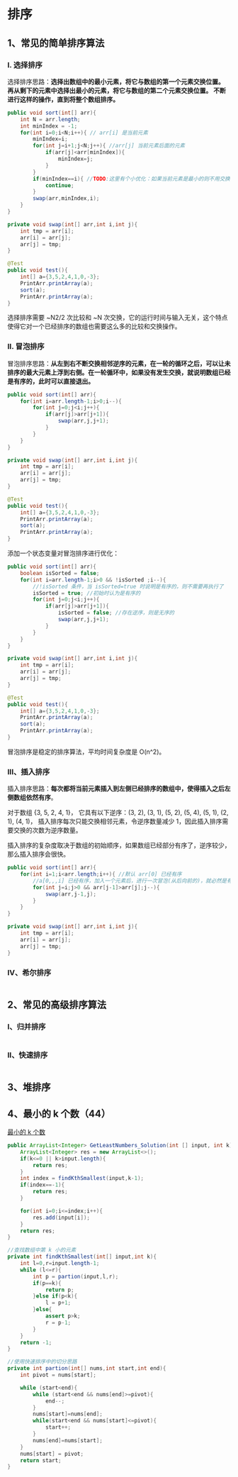 # 排序

## 1、常见的简单排序算法

### I. 选择排序

选择排序思路：**选择出数组中的最小元素，将它与数组的第一个元素交换位置。 再从剩下的元素中选择出最小的元素，将它与数组的第二个元素交换位置。 不断进行这样的操作，直到将整个数组排序。**

```java
public void sort(int[] arr){
    int N = arr.length;
    int minIndex = -1;
    for(int i=0;i<N;i++){ // arr[i] 是当前元素
        minIndex=i;
        for(int j=i+1;j<N;j++){ //arr[j] 当前元素后面的元素
            if(arr[j]<arr[minIndex]){
                minIndex=j;
            }
        }
        if(minIndex==i){ //TODO:这里有个小优化：如果当前元素是最小的则不用交换了
            continue;
        }
        swap(arr,minIndex,i);
    }
}

private void swap(int[] arr,int i,int j){
    int tmp = arr[i];
    arr[i] = arr[j];
    arr[j] = tmp;
}

@Test
public void test(){
    int[] a={3,5,2,4,1,0,-3};
    PrintArr.printArray(a);
    sort(a);
    PrintArr.printArray(a);
}
```

选择排序需要 ~N2/2 次比较和 ~N 次交换，它的运行时间与输入无关，这个特点使得它对一个已经排序的数组也需要这么多的比较和交换操作。



### II. 冒泡排序

冒泡排序思路：**从左到右不断交换相邻逆序的元素，在一轮的循环之后，可以让未排序的最大元素上浮到右侧。在一轮循环中，如果没有发生交换，就说明数组已经是有序的，此时可以直接退出。**

```java
public void sort(int[] arr){
    for(int i=arr.length-1;i>0;i--){
        for(int j=0;j<i;j++){
            if(arr[j]>arr[j+1]){
                swap(arr,j,j+1);
            }
        }
    }
}

private void swap(int[] arr,int i,int j){
    int tmp = arr[i];
    arr[i] = arr[j];
    arr[j] = tmp;
}

@Test
public void test(){
    int[] a={3,5,2,4,1,0,-3};
    PrintArr.printArray(a);
    sort(a);
    PrintArr.printArray(a);
}
```

添加一个状态变量对冒泡排序进行优化：

```java
public void sort(int[] arr){
    boolean isSorted = false;
    for(int i=arr.length-1;i>0 && !isSorted ;i--){
        //!isSorted 条件，当 isSorted=true 时说明是有序的，则不需要再执行了
        isSorted = true; //初始时认为是有序的
        for(int j=0;j<i;j++){
            if(arr[j]>arr[j+1]){
                isSorted = false; //存在逆序，则是无序的
                swap(arr,j,j+1);
            }
        }
    }
}

private void swap(int[] arr,int i,int j){
    int tmp = arr[i];
    arr[i] = arr[j];
    arr[j] = tmp;
}

@Test
public void test(){
    int[] a={3,5,2,4,1,0,-3};
    PrintArr.printArray(a);
    sort(a);
    PrintArr.printArray(a);
}
```

冒泡排序是稳定的排序算法，平均时间复杂度是 O(n^2)。



### III、插入排序

插入排序思路：**每次都将当前元素插入到左侧已经排序的数组中，使得插入之后左侧数组依然有序**。

对于数组 {3, 5, 2, 4, 1}， 它具有以下逆序：(3, 2), (3, 1), (5, 2), (5, 4), (5, 1), (2, 1), (4, 1)， 插入排序每次只能交换相邻元素，令逆序数量减少 1，因此插入排序需要交换的次数为逆序数量。

插入排序的复杂度取决于数组的初始顺序，如果数组已经部分有序了，逆序较少，那么插入排序会很快。

```java
public void sort(int[] arr){
    for(int i=1;i<arr.length;i++){ //默认 arr[0] 已经有序
        //a[0,,,i] 已经有序，加入一个元素后，进行一次冒泡(从后向前的)，就必然是有序的了。
        for(int j=i;j>0 && arr[j-1]>arr[j];j--){
            swap(arr,j-1,j);
        }
    }
}

private void swap(int[] arr,int i,int j){
    int tmp = arr[i];
    arr[i] = arr[j];
    arr[j] = tmp;
}
```



### IV、希尔排序

```java

```



## 2、常见的高级排序算法

### I、归并排序

```java

```



### II、快速排序

```java

```



## 3、堆排序





## 4、最小的 k 个数（44）

[最小的 k 个数](https://www.nowcoder.com/practice/6a296eb82cf844ca8539b57c23e6e9bf?tpId=13&tqId=11182&tPage=1&rp=1&ru=/ta/coding-interviews&qru=/ta/coding-interviews/question-ranking)

```java
public ArrayList<Integer> GetLeastNumbers_Solution(int [] input, int k) {
    ArrayList<Integer> res = new ArrayList<>();
    if(k<=0 || k>input.length){
        return res;
    }
    int index = findKthSmallest(input,k-1);
    if(index==-1){
        return res;
    }

    for(int i=0;i<=index;i++){
        res.add(input[i]);
    }
    return res;
}

//查找数组中第 k 小的元素
private int findKthSmallest(int[] input,int k){
    int l=0,r=input.length-1;
    while (l<=r){
        int p = partion(input,l,r);
        if(p==k){
            return p;
        }else if(p<k){
            l = p+1;
        }else{
            assert p>k;
            r = p-1;
        }
    }
    return -1;
}

//使用快速排序中的切分思路
private int partion(int[] nums,int start,int end){
    int pivot = nums[start];

    while (start<end){
        while (start<end && nums[end]>=pivot){
            end--;
        }
        nums[start]=nums[end];
        while(start<end && nums[start]<=pivot){
            start++;
        }
        nums[end]=nums[start];
    }
    nums[start] = pivot;
    return start;
}
```